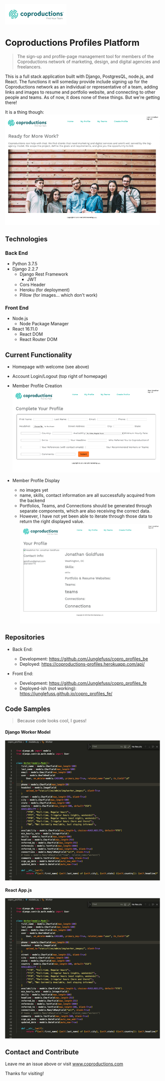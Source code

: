 <a href="https://coproductions.com/"><img src="./images/coproductions-logo.png" width=200px  /></a>

# Coproductions Profiles Platform

> The sign-up and profile-page management tool for members of the Coproductions network of marketing, design, and digital agencies and freelancers.

This is a full stack application built with Django, PostgresQL, node.js, and React. The functions it will someday provide include signing up for the Coproductions network as an individual or representative of a team, adding links and images to resume and portfolio website, and connecting to other people and teams. As of now, it does none of these things. But we're getting there!

It is a thing though:
<img src="./images/Screen Shot 2019-11-19 at 11.18.48 AM.png">

## Technologies

### Back End

- Python 3.7.5
- Django 2.2.7
  - Django Rest Framework
    - JWT
  - Cors Header
  - Heroku (for deployment)
  - Pillow (for images... which don't work)

### Front End

- Node.js
  - Node Package Manager
- React 16.11.0
  - React DOM
  - React Router DOM

## Current Functionality

- Homepage with welcome (see above)

- Account Login/Logout (top right of homepage)

- Member Profile Creation
  <img src="./images/Screen Shot 2019-11-19 at 11.19.53 AM.png" />

- Member Profile Display
  - no images yet
  - name, skills, contact information are all successfully acquired from the backend
  - Portfolios, Teams, and Connections should be generated through separate components, which are also receiving the correct data.
  - However, I have not yet been able to iterate through those data to return the right displayed value.
    <img src="./images/Screen Shot 2019-11-19 at 11.19.39 AM.png" />

## Repositories

- Back End:

  - Development: https://github.com/Junglefuss/copro_profiles_be
  - Deployed: https://coproductions-profiles.herokuapp.com/api/

- Front End:
  - Development: https://github.com/Junglefuss/copro_profiles_fe
  - Deployed-ish (not working): https://junglefuss.github.io/copro_profiles_fe/

## Code Samples

> Because code looks cool, I guess!

#### Django Worker Model

<img src="./images/Screen Shot 2019-11-19 at 12.42.18 PM.png" />

#### React App.js

<img src="./images/Screen Shot 2019-11-19 at 12.42.18 PM.png" />

## Contact and Contribute

Leave me an issue above or visit www.coproductions.com

Thanks for visiting!
